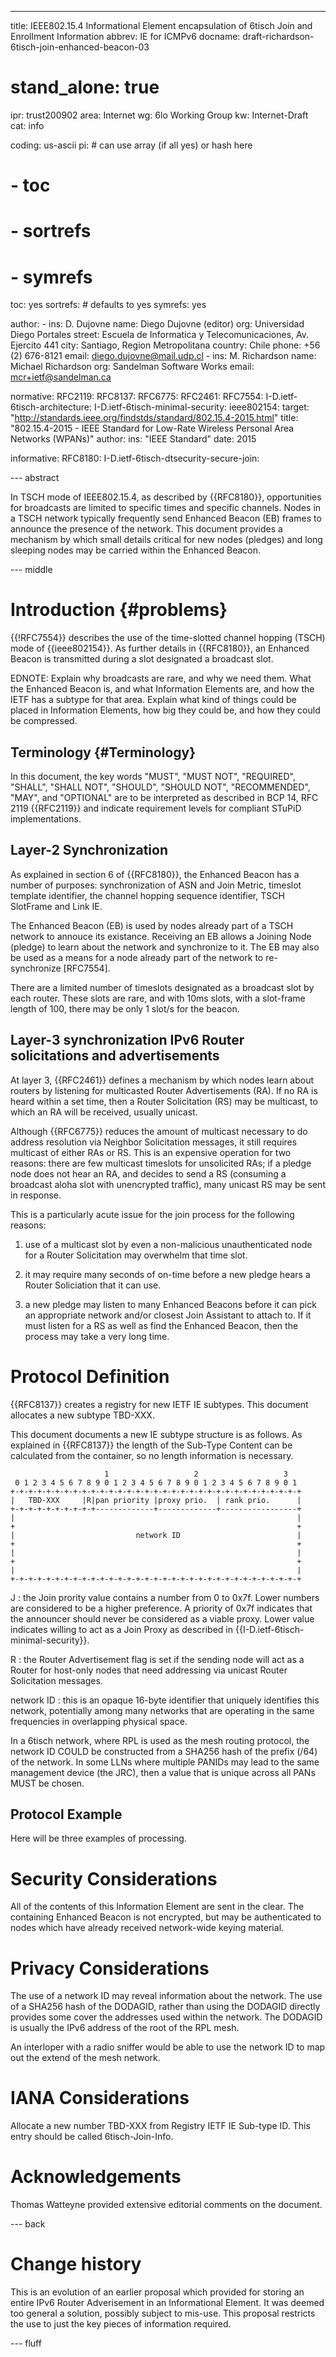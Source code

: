 ---
title: IEEE802.15.4 Informational Element encapsulation of 6tisch Join and Enrollment Information
abbrev: IE for ICMPv6
docname: draft-richardson-6tisch-join-enhanced-beacon-03

# stand_alone: true

ipr: trust200902
area: Internet
wg: 6lo Working Group
kw: Internet-Draft
cat: info

coding: us-ascii
pi:    # can use array (if all yes) or hash here
#  - toc
#  - sortrefs
#  - symrefs
  toc: yes
  sortrefs:   # defaults to yes
  symrefs: yes

author:
      -
        ins: D. Dujovne
        name: Diego Dujovne (editor)
        org: Universidad Diego Portales
        street: Escuela de Informatica y Telecomunicaciones, Av. Ejercito 441
        city: Santiago, Region Metropolitana
        country: Chile
        phone: +56 (2) 676-8121
        email: diego.dujovne@mail.udp.cl
      -
        ins: M. Richardson
        name: Michael Richardson
        org: Sandelman Software Works
        email: mcr+ietf@sandelman.ca


normative:
  RFC2119:
  RFC8137:
  RFC6775:
  RFC2461:
  RFC7554:
  I-D.ietf-6tisch-architecture:
  I-D.ietf-6tisch-minimal-security:
  ieee802154:
    target: "http://standards.ieee.org/findstds/standard/802.15.4-2015.html"
    title: "802.15.4-2015 - IEEE Standard for Low-Rate Wireless Personal Area Networks (WPANs)"
    author:
      ins: "IEEE Standard"
    date: 2015

informative:
  RFC8180:
  I-D.ietf-6tisch-dtsecurity-secure-join:

--- abstract

In TSCH mode of IEEE802.15.4, as described by {{RFC8180}},
opportunities for broadcasts are limited to specific times and specific
channels.  Nodes in a TSCH network typically frequently send Enhanced Beacon (EB)
frames to announce the presence of the network.  This document provides a mechanism by which small
details critical for new nodes (pledges) and long sleeping nodes may be
carried within the Enhanced Beacon.

--- middle

# Introduction        {#problems}

{{!RFC7554}} describes the use of the time-slotted channel
hopping (TSCH) mode of {{ieee802154}}.  As further details in
{{RFC8180}}, an Enhanced Beacon is transmitted during a slot
designated a broadcast slot.

EDNOTE: Explain why broadcasts are rare, and why we need them. What the Enhanced Beacon is, and what Information Elements are, and how the IETF has a subtype for that area.  Explain what kind of things could be placed in Information Elements, how big they could be, and how they could be compressed.

## Terminology          {#Terminology}

In this document, the key words "MUST", "MUST NOT", "REQUIRED",
"SHALL", "SHALL NOT", "SHOULD", "SHOULD NOT", "RECOMMENDED", "MAY",
and "OPTIONAL" are to be interpreted as described in BCP 14, RFC 2119
{{RFC2119}} and indicate requirement levels for compliant STuPiD
implementations.

## Layer-2 Synchronization

As explained in section 6 of {{RFC8180}}, the Enhanced Beacon
has a number of purposes: synchronization of ASN and Join Metric, timeslot
template identifier, the channel hopping sequence identifier, TSCH SlotFrame and
Link IE.

The Enhanced Beacon (EB) is used by nodes already part of a TSCH network to annouce its existance.
Receiving an EB allows a Joining Node (pledge) to learn about the network and synchronize to it.
The EB may also be used as a means for a node already part of the network to re-synchronize [RFC7554].

There are a limited number of timeslots designated as a broadcast slot by each
router. These slots are rare, and with 10ms slots, with a slot-frame length of
100, there may be only 1 slot/s for the beacon.

## Layer-3 synchronization IPv6 Router solicitations and advertisements

At layer 3, {{RFC2461}} defines a mechanism by which nodes learn about
routers by listening for multicasted Router Advertisements (RA). If no RA is
heard within a set time, then a Router Solicitation (RS) may be multicast,
to which an RA will be received, usually unicast.

Although {{RFC6775}} reduces the amount of multicast necessary to do address
resolution via Neighbor Solicitation messages, it still requires multicast
of either RAs or RS.  This is an expensive operation for two reasons: there
are few multicast timeslots for unsolicited RAs; if a pledge node does not
hear an RA, and decides to send a RS (consuming a broadcast aloha slot with
unencrypted traffic), many unicast RS may be sent in response.

This is a particularly acute issue for the join process for the following
reasons:

1. use of a multicast slot by even a non-malicious unauthenticated node for
   a Router Solicitation may overwhelm that time slot.

2. it may require many seconds of on-time before a new pledge hears a Router
   Soliciation that it can use.

3. a new pledge may listen to many Enhanced Beacons before it can pick an
   appropriate network and/or closest Join Assistant to attach to. If it must
   listen for a RS as well as find the Enhanced Beacon, then the process may
   take a very long time.

# Protocol Definition

{{RFC8137}} creates a registry for new IETF IE subtypes.
This document allocates a new subtype TBD-XXX.

This document documents a new IE subtype structure is as follows.  As explained in
{{RFC8137}} the length of the Sub-Type Content can be calculated from the container, so no length information is necessary.

                         1                   2                   3
     0 1 2 3 4 5 6 7 8 9 0 1 2 3 4 5 6 7 8 9 0 1 2 3 4 5 6 7 8 9 0 1
    +-+-+-+-+-+-+-+-+-+-+-+-+-+-+-+-+-+-+-+-+-+-+-+-+-+-+-+-+-+-+-+-+
    |   TBD-XXX     |R|pan priority |proxy prio.  | rank prio.      |
    +-+-+-+-+-+-+-+-+-+-------------+-------------+-----------------+
    |                                                               |
    +                                                               +
    |                           network ID                          |
    +                                                               +
    |                                                               |
    +                                                               +
    |                                                               |
    +-+-+-+-+-+-+-+-+-+-+-+-+-+-+-+-+-+-+-+-+-+-+-+-+-+-+-+-+-+-+-+-+

J
: the Join prority value contains a number from 0 to 0x7f. Lower numbers are considered
to be a higher preference.  A priority of 0x7f indicates that the announcer should never
be considered as a viable proxy.  Lower value indicates willing to act as a Join
Proxy as described in {{I-D.ietf-6tisch-minimal-security}}.

R
: the Router Advertisement flag is set if the sending node will act as a Router for host-only nodes that need addressing via unicast Router Solicitation messages.

network ID
: this is an opaque 16-byte identifier that uniquely identifies this network,
potentially among many networks that are operating in the same frequencies
in overlapping physical space.

In a 6tisch network, where RPL is used as the mesh routing protocol, the
network ID COULD be constructed from a SHA256 hash of the prefix (/64) of the
network.  In some LLNs where multiple PANIDs may lead to the same management
device (the JRC), then a value that is unique across all PANs MUST be chosen.

## Protocol Example

Here will be three examples of processing.


# Security Considerations

All of the contents of this Information Element are sent in the clear.  The
containing Enhanced Beacon is not encrypted, but may be authenticated to
nodes which have already received network-wide keying material.

# Privacy Considerations

The use of a network ID may reveal information about the network.  The use of
a SHA256 hash of the DODAGID, rather than using the DODAGID directly provides
some cover the addresses used within the network.  The DODAGID is usually the
IPv6 address of the root of the RPL mesh.

An interloper with a radio sniffer would be able to use the network ID to map
out the extend of the mesh network.

# IANA Considerations

Allocate a new number TBD-XXX from Registry IETF IE Sub-type ID.
This entry should be called 6tisch-Join-Info.

# Acknowledgements

Thomas Watteyne provided extensive editorial comments on the document.

--- back

# Change history

This is an evolution of an earlier proposal which provided for storing an entire
IPv6 Router Adverisement in an Informational Element.  It was deemed too general
a solution, possibly subject to mis-use.  This proposal restricts the use to just
the key pieces of information required.

--- fluff
